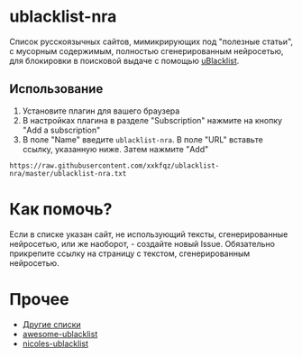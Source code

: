 # ublacklist-nra

Список русскоязычных сайтов, мимикрирующих под "полезные статьи", с мусорным содержимым, полностью сгенерированным нейросетью, для блокировки в поисковой выдаче с помощью [uBlacklist](https://github.com/iorate/ublacklist).

## Использование

1. Установите плагин для вашего браузера
2. В настройках плагина в разделе "Subscription" нажмите на кнопку "Add a subscription"
3. В поле "Name" введите `ublacklist-nra`. В поле "URL" вставьте ссылку, указанную ниже. Затем нажмите "Add"

```
https://raw.githubusercontent.com/xxkfqz/ublacklist-nra/master/ublacklist-nra.txt
```

# Как помочь?

Если в списке указан сайт, не использующий тексты, сгенерированные нейросетью, или же наоборот, - создайте новый Issue. Обязательно прикрепите ссылку на страницу с текстом, сгенерированным нейросетью.

# Прочее

* [Другие списки](https://iorate.github.io/ublacklist/subscriptions)
* [awesome-ublacklist](https://github.com/rjaus/awesome-ublacklist)
* [nicoles-ublacklist](https://github.com/nicoleahmed/nicoles-ublacklist/)
